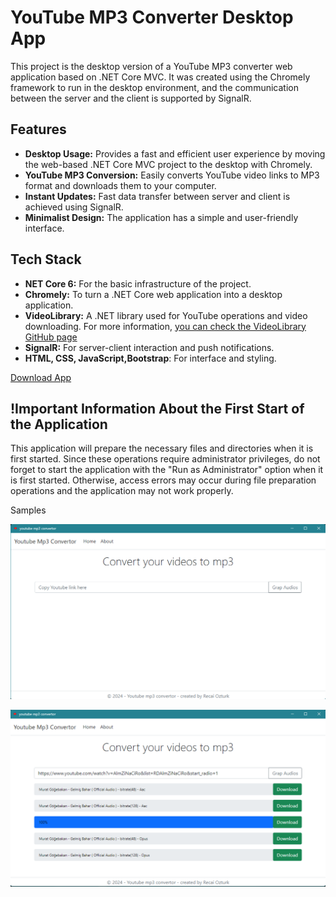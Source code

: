 # YouTube MP3 Converter Desktop App

This project is the desktop version of a YouTube MP3 converter web application based on .NET Core MVC. It was created using the Chromely framework to run in the desktop environment, and the communication between the server and the client is supported by SignalR.

## Features 
- **Desktop Usage:** Provides a fast and efficient user experience by moving the web-based .NET Core MVC project to the desktop with Chromely.
- **YouTube MP3 Conversion:** Easily converts YouTube video links to MP3 format and downloads them to your computer.
- **Instant Updates:** Fast data transfer between server and client is achieved using SignalR.
- **Minimalist Design:** The application has a simple and user-friendly interface.

## Tech Stack 
- **NET Core 6:** For the basic infrastructure of the project.
- **Chromely:** To turn a .NET Core web application into a desktop application.
- **VideoLibrary:** A .NET library used for YouTube operations and video downloading. For more information, [you can check the VideoLibrary GitHub page](https://github.com/omansak/libvideo/tree/master)
- **SignalR:** For server-client interaction and push notifications.
- **HTML, CSS, JavaScript,Bootstrap**: For interface and styling.

 [Download App](https://drive.google.com/file/d/1paOR3fFsycqYFg8fWGcgdi0BXKBhjbVd/view?usp=sharing)

## !Important Information About the First Start of the Application
This application will prepare the necessary files and directories when it is first started. Since these operations require administrator privileges, do not forget to start the application with the "Run as Administrator" option when it is first started. Otherwise, access errors may occur during file preparation operations and the application may not work properly.

Samples 
  
  ![GitHub Octocat Gif](imagesForReadme/convertorSS1.png)

  ![GitHub Octocat Gif](imagesForReadme/convertorSS2.png)
